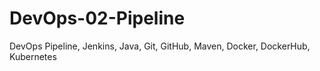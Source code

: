 # DevOps-02-Pipeline
DevOps Pipeline, Jenkins, Java, Git, GitHub, Maven, Docker, DockerHub, Kubernetes
